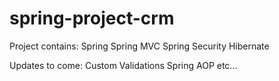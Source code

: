 # spring-project-crm

Project contains:
Spring
Spring MVC
Spring Security
Hibernate

Updates to come:
Custom Validations
Spring AOP
etc...
